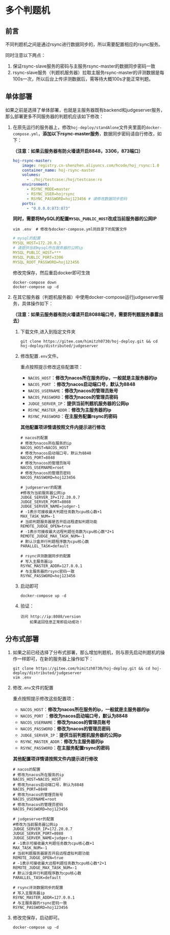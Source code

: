 # 多个判题机

## 前言

不同判题机之间是通过rsync进行数据同步的，所以需要配置相应的rsync服务。

同时注意以下两点：

1. 保证rsync-slave服务的密码与主服务rsync-master的数据同步密码一致
2. rsync-slave服务（判题机服务器）拉取主服务rsync-master的评测数据是每100s一次，所以后台上传评测数据后，需等待大概100s才能正常判题。

## 单体部署

如果之前是选择了单体部署，也就是主服务器既有backend和judgeserver服务，那么部署更多不同服务器的判题机应该如下修改：

1. 在原先运行的服务器上，修改`hoj-deploy/standAlone`文件夹里面的`docker-compose.yml`，**添加以下rsync-master服务**，数据同步密码请自行修改，如下：

   **（注意：如果云服务器有防火墙请开启8848，3306，873端口）**

   ```yaml
   hoj-rsync-master:
       image: registry.cn-shenzhen.aliyuncs.com/hcode/hoj_rsync:1.0
       container_name: hoj-rsync-master
       volumes:
         - ./hoj/testcase:/hoj/testcase:ro
       environment:
         - RSYNC_MODE=master
         - RSYNC_USER=hojrsync 
         - RSYNC_PASSWORD=hoj123456 # 请修改数据同步密码
       ports:
         - "0.0.0.0:873:873"
   ```

   **同时，需要将MySQL的配置`MYSQL_PUBLIC_HOST`改成当前服务器的公网IP**

   ```shell
   vim .env  # 修改与docker-compose.yml同目录下的配置文件
   ```

   ```yaml
   # mysql的配置
   MYSQL_HOST=172.20.0.3
   # 请提供当前mysql所在服务器的公网ip
   MYSQL_PUBLIC_HOST=***
   MYSQL_PUBLIC_PORT=3306
   MYSQL_ROOT_PASSWORD=hoj123456
   ```
   修改完保存，然后重启docker即可生效
   ```shell
   docker-compose down
   docker-compose up -d
   ```
2. 在其它服务器（判题机服务器）中使用docker-compose运行judgeserver服务，具体操作如下：

   **（注意：如果云服务器有防火墙请开启8088端口号，需要将判题服务暴露出去）**


   1. 下载文件,进入到指定文件夹

      ```shell
      git clone https://gitee.com/himitzh0730/hoj-deploy.git && cd hoj-deploy/distributed/judgeserver
      ```

   2. 修改配置`.env`文件。

      重点按照提示修改这些配置项：

      - `NACOS_HOST`：**修改为nacos所在服务的ip，一般就是主服务器的ip**
      - `NACOS_PORT` ：**修改为nacos启动端口号，默认为8848**
      - `NACOS_USERNAME`：**修改为nacos的管理员账号**
      -  `NACOS_PASSWORD`：**修改为nacos的管理员密码**
      - `JUDGE_SERVER_IP`：**提供当前判题机服务器的公网ip**
      - `RSYNC_MASTER_ADDR`：**修改为主服务器的ip**
      - `RSYNC_PASSWORD`：**在主服务配置rsync的密码**

      **其他配置项详情请按照文件内提示进行修改**

      ```properties
      # nacos的配置
      # 修改为nacos所在服务的ip
      NACOS_HOST=NACOS_HOST
      # 修改为nacos启动端口号，默认为8848
      NACOS_PORT=8848
      # 修改为nacos的管理员账号
      NACOS_USERNAME=root
      # 修改为nacos的管理员密码
      NACOS_PASSWORD=hoj123456

      # judgeserver的配置
      #修改为当前服务器公网ip
      JUDGE_SERVER_IP=172.20.0.7
      JUDGE_SERVER_PORT=8088
      JUDGE_SERVER_NAME=judger-1
      # -1表示可接收最大判题任务数为cpu核心数+1
      MAX_TASK_NUM=-1
      # 当前判题服务器是否开启远程虚拟判题功能
      REMOTE_JUDGE_OPEN=true
      # -1表示可接收最大远程判题任务数为cpu核心数*2+1
      REMOTE_JUDGE_MAX_TASK_NUM=-1
      # 默认沙盒并行判题程序数为cpu核心数
      PARALLEL_TASK=default

      # rsync评测数据同步的配置
      # 写入主服务器ip
      RSYNC_MASTER_ADDR=127.0.0.1
      # 与主服务器的rsync密码一致
      RSYNC_PASSWORD=hoj123456
      ```

   3. 启动即可

      ```shell
      docker-compose up -d
      ```

   4. 验证：

      ```
      访问 http://ip:8088/version
      	  如果返回信息正常即启动成功！
      ```


## 分布式部署

1. 如果之前已经选择了分布式部署，那么增加判题机，则与原先启动判题机的操作一样即可，在新的服务器上操作如下：

   ```shell
   git clone https://gitee.com/himitzh0730/hoj-deploy.git && cd hoj-deploy/distributed/judgeserver
   vim .env
   ```

2. 修改`.env`文件的配置

   重点按照提示修改这些配置项：

   - `NACOS_HOST`：**修改为nacos所在服务的ip，一般就是主服务器的ip**
   - `NACOS_PORT` ：**修改为nacos启动端口号，默认为8848**
   - `NACOS_USERNAME`：**修改为nacos的管理员账号**
   -  `NACOS_PASSWORD`：**修改为nacos的管理员密码**
   - `JUDGE_SERVER_IP`：**提供当前判题机服务器的公网ip**
   - `RSYNC_MASTER_ADDR`：**修改为主服务器的ip**
   - `RSYNC_PASSWORD`：**在主服务配置rsync的密码**

   **其他配置项详情请按照文件内提示进行修改**

   ```properties
   # nacos的配置
   # 修改为nacos所在服务的ip
   NACOS_HOST=NACOS_HOST
   # 修改为nacos启动端口号，默认为8848
   NACOS_PORT=8848
   # 修改为nacos的管理员账号
   NACOS_USERNAME=root
   # 修改为nacos的管理员密码
   NACOS_PASSWORD=hoj123456

   # judgeserver的配置
   #修改为当前服务器公网ip
   JUDGE_SERVER_IP=172.20.0.7
   JUDGE_SERVER_PORT=8088
   JUDGE_SERVER_NAME=judger-1
   # -1表示可接收最大判题任务数为cpu核心数+1
   MAX_TASK_NUM=-1
   # 当前判题服务器是否开启远程虚拟判题功能
   REMOTE_JUDGE_OPEN=true
   # -1表示可接收最大远程判题任务数为cpu核心数*2+1
   REMOTE_JUDGE_MAX_TASK_NUM=-1
   # 默认沙盒并行判题程序数为cpu核心数
   PARALLEL_TASK=default

   # rsync评测数据同步的配置
   # 写入主服务器ip
   RSYNC_MASTER_ADDR=127.0.0.1
   # 与主服务器的rsync密码一致
   RSYNC_PASSWORD=hoj123456
   ```

3. 修改完保存，启动即可。

   ```shell
   docker-compose up -d
   ```